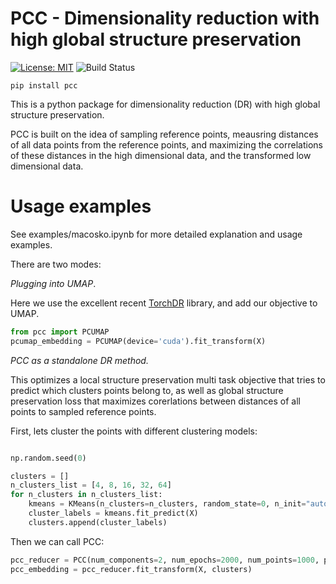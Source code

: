 # PCC - Dimensionality reduction with high global structure preservation

[![License: MIT](https://img.shields.io/badge/License-MIT-yellow.svg)](https://opensource.org/licenses/MIT)
![Build Status](https://github.com/jacobgil/pcc/workflows/Tests/badge.svg)

`pip install pcc`

This is a python package for dimensionality reduction (DR) with high global structure preservation.

PCC is built on the idea of sampling reference points, meausring distances of all data points from the reference points, and maximizing the correlations of these distances in the high dimensional data, and the transformed low dimensional data.


# Usage examples
See examples/macosko.ipynb for more detailed explanation and usage examples.


There are two modes:

*Plugging into UMAP*. 

Here we use the excellent recent [TorchDR](https://github.com/TorchDR/TorchDR) library, and add our objective to UMAP.

```python
from pcc import PCUMAP
pcumap_embedding = PCUMAP(device='cuda').fit_transform(X)
```


*PCC as a standalone DR method.* 

This optimizes a local structure preservation multi task objective that tries to predict which clusters points belong to,
as well as global structure preservation loss that maximizes corerlations between distances of all points to sampled reference points.

First, lets cluster the points with different clustering models:

```python

np.random.seed(0)

clusters = []
n_clusters_list = [4, 8, 16, 32, 64]
for n_clusters in n_clusters_list:
    kmeans = KMeans(n_clusters=n_clusters, random_state=0, n_init="auto")
    cluster_labels = kmeans.fit_predict(X)
    clusters.append(cluster_labels)
```


Then we can call PCC:

```python
pcc_reducer = PCC(num_components=2, num_epochs=2000, num_points=1000, pearson=True, spearman=False, beta=5, k_epoch=2)
pcc_embedding = pcc_reducer.fit_transform(X, clusters)
```
